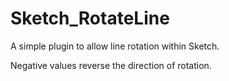 Sketch_RotateLine
=================

A simple plugin to allow line rotation within Sketch.

Negative values reverse the direction of rotation.
